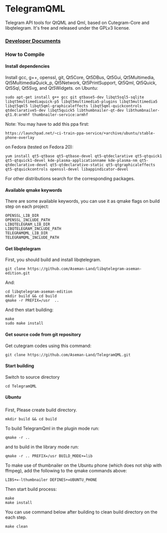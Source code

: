 # TelegramQML
Telegram API tools for QtQML and Qml, based on Cutegram-Core and libqtelegram.
It's free and released under the GPLv3 license.

### [Developer Documents](documents/index.md)

### How to Compile
#### Install dependencies

Install gcc, g++, openssl, git, Qt5Core, Qt5DBus, Qt5Gui, Qt5Multimedia, Qt5MultimediaQuick_p, Qt5Network, Qt5PrintSupport, Qt5Qml, Qt5Quick, Qt5Sql, Qt5Svg, and Qt5Widgets.
on Ubuntu:

    sudo apt-get install g++ gcc git qtbase5-dev libqt5sql5-sqlite libqt5multimediaquick-p5 libqt5multimedia5-plugins libqt5multimedia5 libqt5qml5 libqt5qml-graphicaleffects libqt5qml-quickcontrols qtdeclarative5-dev libqt5quick5 libthumbnailer-qt-dev libthumbnailer-qt1.0:armhf thumbnailer-service:armhf

Note: You may have to add this ppa first:

    https://launchpad.net/~ci-train-ppa-service/+archive/ubuntu/stable-phone-overlay

on Fedora (tested on Fedora 20):

    yum install qt5-qtbase qt5-qtbase-devel qt5-qtdeclarative qt5-qtquick1 qt5-qtquick1-devel kde-plasma-applicationname kde-plasma-nm qt5-qtdeclarative-devel qt5-qtdeclarative-static qt5-qtgraphicaleffects qt5-qtquickcontrols openssl-devel libappindicator-devel

For other distributions search for the corresponding packages.

#### Available qmake keywords
    
There are some available keywords, you can use it as qmake flags on build step on each project:

    OPENSSL_LIB_DIR
    OPENSSL_INCLUDE_PATH
    LIBQTELEGRAM_LIB_DIR
    LIBQTELEGRAM_INCLUDE_PATH
    TELEGRAMQML_LIB_DIR
    TELEGRAMQML_INCLUDE_PATH

#### Get libqtelegram

First, you should build and install libqtelegram.

    git clone https://github.com/Aseman-Land/libqtelegram-aseman-edition.git
    
And:

    cd libqtelegram-aseman-edition
    mkdir build && cd build
    qmake -r PREFIX=/usr  ..
    
And then start building:

    make
    sudo make install

#### Get source code from git repository

Get cutegram codes using this command:

    git clone https://github.com/Aseman-Land/TelegramQML.git

#### Start building

Switch to source directory

    cd TelegramQML

##### Ubuntu

First, Please create build directory.

    mkdir build && cd build
    
To build TelegramQml in the plugin mode run:
    
    qmake -r .. 
    
and to build in the library mode run:

    qmake -r .. PREFIX=/usr BUILD_MODE+=lib

To make use of thumbnailer on the Ubuntu phone (which does not ship with ffmpeg), add the following to the qmake commands above:

    LIBS+=-lthumbnailer DEFINES+=UBUNTU_PHONE
    
Then start build process:
    
    make
    make install

You can use command below after building to clean build directory on the each step.

    make clean
